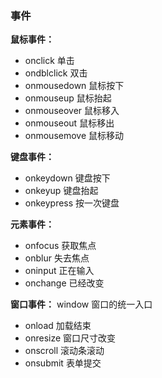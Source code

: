 ### 事件
**鼠标事件：**
* onclick 单击
* ondblclick 双击
* onmousedown 鼠标按下
* onmouseup 鼠标抬起
* onmouseover 鼠标移入
* onmouseout 鼠标移出
* onmousemove 鼠标移动

**键盘事件：**
* onkeydown 键盘按下
* onkeyup 键盘抬起
* onkeypress 按一次键盘

**元素事件：**
* onfocus 获取焦点
* onblur 失去焦点
* oninput 正在输入
* onchange 已经改变

**窗口事件：**
window 窗口的统一入口
* onload 加载结束
* onresize 窗口尺寸改变
* onscroll 滚动条滚动
* onsubmit 表单提交

